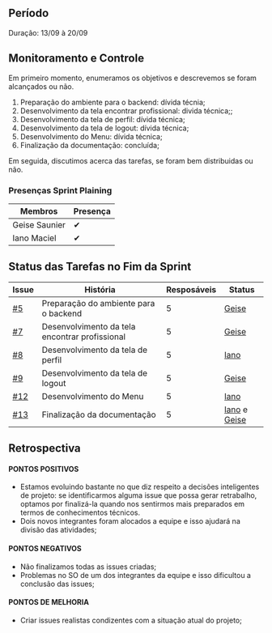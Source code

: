 ## Período
Duração: 13/09 à 20/09

## Monitoramento e Controle

Em primeiro momento, enumeramos os objetivos e descrevemos se foram alcançados ou não.
1. Preparação do ambiente para o backend: dívida técnia; 
2. Desenvolvimento da tela encontrar profissional: divida técnica;;
3. Desenvolvimento da tela de perfil: dívida técnica;
4. Desenvolvimento da tela de logout: dívida técnica;
5. Desenvolvimento do Menu: dívida técnica;
6. Finalização da documentação: concluída;

Em seguida, discutimos acerca das tarefas, se foram bem distribuidas ou não.

### Presenças Sprint Plaining
| Membros  |  Presença  |
| ------------------- | ------------------- |
|  Geise Saunier |   ✔  |
|  Iano Maciel |  ✔  |


## Status das Tarefas no Fim da Sprint
| **Issue** | **História** | **Resposáveis** | **Status** |
| ------------------- | ------------------- | ------------------- | ------------------- | 
|  [#5](https://github.com/GeiseSaunier/Autizando/issues/5) | Preparação do ambiente para o backend | 5 | [Geise](https://github.com/GeiseSaunier) | em andamento |
|  [#7](https://github.com/GeiseSaunier/Autizando/issues/7) | Desenvolvimento da tela encontrar profissional  | 5 | [Geise](https://github.com/GeiseSaunier) | em andamento |
|  [#8](https://github.com/GeiseSaunier/Autizando/issues/8) | Desenvolvimento da tela de perfil  | 5 | [Iano](https://github.com/IanoMaciel)  | em andamento |
|  [#9](https://github.com/GeiseSaunier/Autizando/issues/9) |Desenvolvimento da tela de logout | 5 | [Geise](https://github.com/GeiseSaunier) | em andamento |
|  [#12](https://github.com/GeiseSaunier/Autizando/issues/12) |Desenvolvimento do Menu| 5 | [Iano](https://github.com/IanoMaciel) | em andamento |
|  [#13](https://github.com/GeiseSaunier/Autizando/issues/13) | Finalização da documentação | 5 | [Iano](https://github.com/IanoMaciel) e [Geise](https://github.com/GeiseSaunier) | concluído |



## Retrospectiva

#### PONTOS POSITIVOS
- Estamos evoluindo bastante no que diz respeito a decisões inteligentes de projeto: se identificarmos alguma issue que possa gerar retrabalho, optamos por finalizá-la quando nos sentirmos mais preparados em termos de conhecimentos técnicos. 
- Dois novos integrantes foram alocados a equipe e isso ajudará na divisão das atividades;

#### PONTOS NEGATIVOS
- Não finalizamos todas as issues criadas;
- Problemas no SO de um dos integrantes da equipe e isso dificultou a conclusão das issues;
  
#### PONTOS DE MELHORIA
- Criar issues realistas condizentes com a situação atual do projeto;